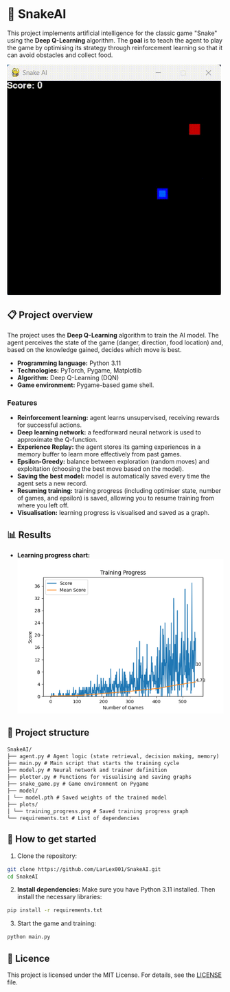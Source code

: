 # 🐍 SnakeAI

This project implements artificial intelligence for the classic game "Snake" using the **Deep Q-Learning** algorithm.
The **goal** is to teach the agent to play the game by optimising its strategy through reinforcement learning so that it can avoid obstacles and collect food.

![Snake AI Demo](assets/SnakeAI.gif)

## 📋 Project overview

The project uses the **Deep Q-Learning** algorithm to train the AI model. The agent perceives the state of the game (danger, direction, food location) and, based on the knowledge gained, decides which move is best.

- **Programming language:** Python 3.11
- **Technologies:** PyTorch, Pygame, Matplotlib
- **Algorithm:** Deep Q-Learning (DQN)
- **Game environment:** Pygame-based game shell.

### Features

* **Reinforcement learning:** agent learns unsupervised, receiving rewards for successful actions.
* **Deep learning network:** a feedforward neural network is used to approximate the Q-function.
* **Experience Replay:** the agent stores its gaming experiences in a memory buffer to learn more effectively from past games.
* **Epsilon-Greedy:** balance between exploration (random moves) and exploitation (choosing the best move based on the model).
* **Saving the best model:** model is automatically saved every time the agent sets a new record.
* **Resuming training:** training progress (including optimiser state, number of games, and epsilon) is saved, allowing you to resume training from where you left off.
* **Visualisation:** learning progress is visualised and saved as a graph.

## 📊 Results

- **Learning progress chart:**
  ![Training Progress](plots/training_progress.png)

## 📂 Project structure

```
SnakeAI/
├── agent.py # Agent logic (state retrieval, decision making, memory)
├── main.py # Main script that starts the training cycle
├── model.py # Neural network and trainer definition
├── plotter.py # Functions for visualising and saving graphs
├── snake_game.py # Game environment on Pygame
├── model/
│ └── model.pth # Saved weights of the trained model
├── plots/
│ └── training_progress.png # Saved training progress graph
└── requirements.txt # List of dependencies
```

## 🚀 How to get started

1. Clone the repository:

```bash
git clone https://github.com/LarLex001/SnakeAI.git
cd SnakeAI
```

2. **Install dependencies:** Make sure you have Python 3.11 installed. Then install the necessary libraries:

```bash
pip install -r requirements.txt
```

3. Start the game and training:

```bash
python main.py
```

## 📝 Licence

This project is licensed under the MIT License. For details, see the [LICENSE](LICENSE) file.